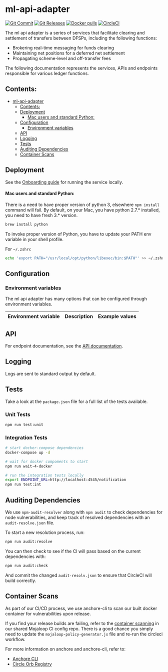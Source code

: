 # ml-api-adapter

[![Git Commit](https://img.shields.io/github/last-commit/mojaloop/ml-api-adapter.svg?style=flat)](https://github.com/mojaloop/ml-api-adapter/commits/master)
[![Git Releases](https://img.shields.io/github/release/mojaloop/ml-api-adapter.svg?style=flat)](https://github.com/mojaloop/ml-api-adapter/releases)
[![Docker pulls](https://img.shields.io/docker/pulls/mojaloop/ml-api-adapter.svg?style=flat)](https://hub.docker.com/r/mojaloop/ml-api-adapter)
[![CircleCI](https://circleci.com/gh/mojaloop/ml-api-adapter.svg?style=svg)](https://app.circleci.com/pipelines/github/mojaloop/ml-api-adapter)

The ml api adapter is a series of services that facilitate clearing and settlement of transfers between DFSPs, including the following functions:

- Brokering real-time messaging for funds clearing
- Maintaining net positions for a deferred net settlement
- Propagating scheme-level and off-transfer fees

The following documentation represents the services, APIs and endpoints responsible for various ledger functions.


## Contents:

- [ml-api-adapter](#ml-api-adapter)
  - [Contents:](#contents)
  - [Deployment](#deployment)
      - [Mac users and standard Python:](#mac-users-and-standard-python)
  - [Configuration](#configuration)
    - [Environment variables](#environment-variables)
  - [API](#api)
  - [Logging](#logging)
  - [Tests](#tests)
  - [Auditing Dependencies](#auditing-dependencies)
  - [Container Scans](#container-scans)

## Deployment

See the [Onboarding guide](Onboarding.md) for running the service locally.

#### Mac users and standard Python:
There is a need to have proper version of python 3, elsewhere `npm install` command will fail. By default, on your Mac, you have python 2.7.* installed, you need to have fresh 3.* version.

```bash
brew install python
```

To invoke proper version of Python, you have to update your PATH env variable in your shell profile.

For `~/.zshrc`

```bash
echo 'export PATH="/usr/local/opt/python/libexec/bin:$PATH"' >> ~/.zshrc 
```


## Configuration

### Environment variables
The ml api adapter has many options that can be configured through environment variables.

| Environment variable | Description | Example values |
| -------------------- | ----------- | ------ |


## API

For endpoint documentation, see the [API documentation](API.md).


## Logging

Logs are sent to standard output by default.

## Tests

Take a look at the `package.json` file for a full list of the tests available.

### Unit Tests

```bash
npm run test:unit
```

### Integration Tests

```bash
# start docker-compose dependencies
docker-compose up -d

# wait for docker compoments to start
npm run wait-4-docker

# run the integration tests locally
export ENDPOINT_URL=http://localhost:4545/notification
npm run test:int
```

## Auditing Dependencies

We use `npm-audit-resolver` along with `npm audit` to check dependencies for node vulnerabilities, and keep track of resolved dependencies with an `audit-resolve.json` file.

To start a new resolution process, run:
```bash
npm run audit:resolve
```

You can then check to see if the CI will pass based on the current dependencies with:
```bash
npm run audit:check
```

And commit the changed `audit-resolv.json` to ensure that CircleCI will build correctly.

## Container Scans

As part of our CI/CD process, we use anchore-cli to scan our built docker container for vulnerabilities upon release.

If you find your release builds are failing, refer to the [container scanning](https://github.com/mojaloop/ci-config#container-scanning) in our shared Mojaloop CI config repo. There is a good chance you simply need to update the `mojaloop-policy-generator.js` file and re-run the circleci workflow.

For more information on anchore and anchore-cli, refer to:
- [Anchore CLI](https://github.com/anchore/anchore-cli)
- [Circle Orb Registry](https://circleci.com/orbs/registry/orb/anchore/anchore-engine)

